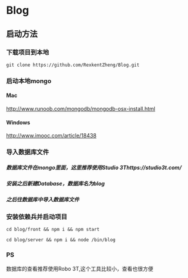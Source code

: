 # Blog
## 启动方法
### 下载项目到本地
```
git clone https://github.com/RexkentZheng/Blog.git
```
### 启动本地mongo
#### Mac
http://www.runoob.com/mongodb/mongodb-osx-install.html
#### Windows
http://www.imooc.com/article/18438

### 导入数据库文件
##### 数据库文件在mongo里面，这里推荐使用Studio 3Thttps://studio3t.com/
##### 安装之后新建Database，数据库名为blog
##### 之后往数据库中导入数据库文件
### 安装依赖兵并启动项目
```
cd blog/front && npm i && npm start
```
```
cd blog/server && npm i && node /bin/blog
```
### PS
数据库的查看推荐使用Robo 3T,这个工具比较小，查看也很方便
